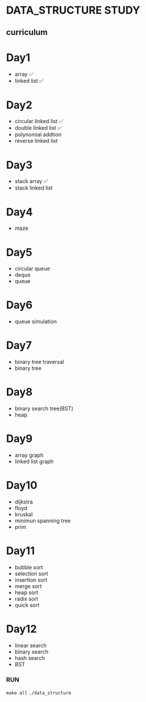 # DATA_STRUCTURE STUDY

## curriculum
# Day1
- array ✅
- linked list ✅

# Day2
- circular linked list ✅
- double linked list ✅
- polynomial addtion
- reverse linked list

# Day3
- stack array ✅
- stack linked list

# Day4
- maze

# Day5
- circular queue
- deque
- queue

# Day6
- queue simulation

# Day7
- binary tree traversal
- binary tree

# Day8
- binary search tree(BST)
- heap

# Day9
- array graph
- linked list graph

# Day10
- dijkstra
- floyd
- kruskal
- minimun spanning tree
- prim

# Day11
- bubble sort
- selection sort
- insertion sort
- merge sort
- heap sort
- radix sort
- quick sort

# Day12
- linear search
- binary search
- hash search
- BST


### RUN
`make all`
`./data_structure`
